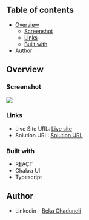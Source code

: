 ## Table of contents

- [Overview](#overview)
  - [Screenshot](#screenshot)
  - [Links](#links)
  - [Built with](#built-with)
- [Author](#author)

## Overview

### Screenshot

![](/prewiew,jpg)

### Links

- Live Site URL: [Live site](https://interactive-card-details-adecb.web.app/)
- Solution URL: [Solution URL](clock-app-react)

### Built with

- REACT
- Chakra UI
- Typescript

## Author

- Linkedin - [Beka Chaduneli](https://www.linkedin.com/in/beka-chaduneli-28203422b/)
